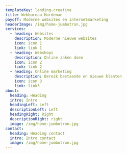 ```yaml
---
templateKey: landing-creative
title: Webbureau Hardeman
payoff: Moderne websites en internetmarketing
headerImage: /img/home-jumbotron.jpg
services:
  - heading: Websites
    description: Moderne nieuwe websites
    icon: icon 1
    link: link 1
  - heading: Webshops
    description: Online zaken doen
    icon: icon 2
    link: link 2
  - heading: Online marketing
    description: Bereik bestaande en nieuwe klanten
    icon: icon 3
    link: link3
about:
  heading: Heading
  intro: Intro
  headingLeft: Left
  descriptionLeft: Left
  headingRight: Right
  descriptionRight: right
  image: /img/home-jumbotron.jpg
contact:
  heading: Heading contact
  intro: Intro contact
  image: /img/home-jumbotron.jpg
---
```

